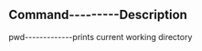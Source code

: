 Command---------Description
---------------------------
pwd-------------prints current working directory
